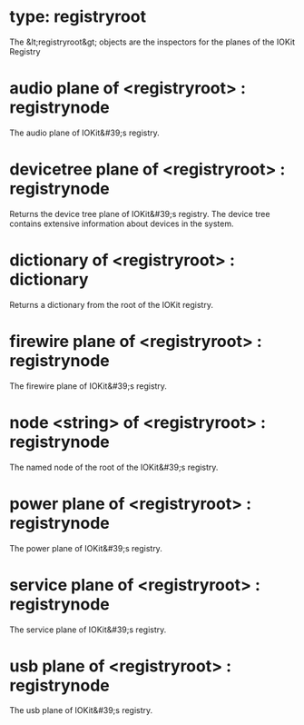 # type: registryroot

The &amp;lt;registryroot&amp;gt; objects are the inspectors for the planes of the IOKit Registry

# audio plane of &lt;registryroot&gt; : registrynode

The audio plane of IOKit&amp;#39;s registry.

# devicetree plane of &lt;registryroot&gt; : registrynode

Returns the device tree plane of IOKit&amp;#39;s registry. The device tree contains extensive information about devices in the system.

# dictionary of &lt;registryroot&gt; : dictionary

Returns a dictionary from the root of the IOKit registry.

# firewire plane of &lt;registryroot&gt; : registrynode

The firewire plane of IOKit&amp;#39;s registry.

# node &lt;string&gt; of &lt;registryroot&gt; : registrynode

The named node of the root of the IOKit&amp;#39;s registry.

# power plane of &lt;registryroot&gt; : registrynode

The power plane of IOKit&amp;#39;s registry.

# service plane of &lt;registryroot&gt; : registrynode

The service plane of IOKit&amp;#39;s registry.

# usb plane of &lt;registryroot&gt; : registrynode

The usb plane of IOKit&amp;#39;s registry.
